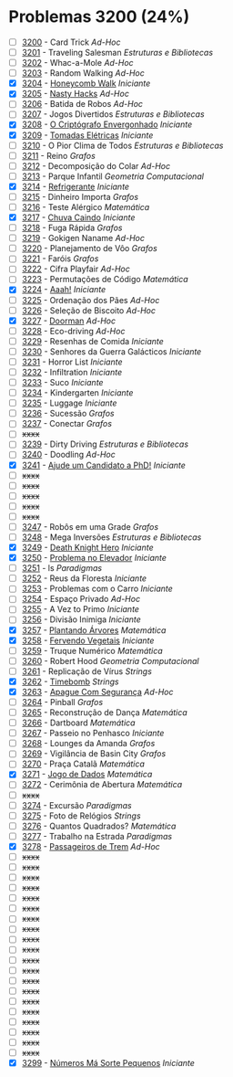 # Problemas 3200 (24%)

- [ ]  [3200](https://www.beecrowd.com.br/repository/UOJ_3200.html) - Card Trick *Ad-Hoc*
- [ ]  [3201](https://www.beecrowd.com.br/repository/UOJ_3201.html) - Traveling Salesman *Estruturas e Bibliotecas*
- [ ]  [3202](https://www.beecrowd.com.br/repository/UOJ_3202.html) - Whac-a-Mole *Ad-Hoc*
- [ ]  [3203](https://www.beecrowd.com.br/repository/UOJ_3203.html) - Random Walking *Ad-Hoc*
- [x]  [3204](https://www.beecrowd.com.br/repository/UOJ_3204.html) - [Honeycomb Walk](https://github.com/potigol/beecrowd/blob/master/src/3200/3204.poti) *Iniciante*
- [x]  [3205](https://www.beecrowd.com.br/repository/UOJ_3205.html) - [Nasty Hacks](https://github.com/potigol/beecrowd/blob/master/src/3200/3205.poti) *Ad-Hoc*
- [ ]  [3206](https://www.beecrowd.com.br/repository/UOJ_3206.html) - Batida de Robos *Ad-Hoc*
- [ ]  [3207](https://www.beecrowd.com.br/repository/UOJ_3207.html) - Jogos Divertidos *Estruturas e Bibliotecas*
- [x]  [3208](https://www.beecrowd.com.br/repository/UOJ_3208.html) - [O Criptógrafo Envergonhado](https://github.com/potigol/beecrowd/blob/master/src/3200/3208.poti) *Iniciante*
- [x]  [3209](https://www.beecrowd.com.br/repository/UOJ_3209.html) - [Tomadas Elétricas](https://github.com/potigol/beecrowd/blob/master/src/3200/3209.poti) *Iniciante*
- [ ]  [3210](https://www.beecrowd.com.br/repository/UOJ_3210.html) - O Pior Clima de Todos *Estruturas e Bibliotecas*
- [ ]  [3211](https://www.beecrowd.com.br/repository/UOJ_3211.html) - Reino *Grafos*
- [ ]  [3212](https://www.beecrowd.com.br/repository/UOJ_3212.html) - Decomposição do Colar *Ad-Hoc*
- [ ]  [3213](https://www.beecrowd.com.br/repository/UOJ_3213.html) - Parque Infantil *Geometria Computacional*
- [x]  [3214](https://www.beecrowd.com.br/repository/UOJ_3214.html) - [Refrigerante](https://github.com/potigol/beecrowd/blob/master/src/3200/3214.poti) *Iniciante*
- [ ]  [3215](https://www.beecrowd.com.br/repository/UOJ_3215.html) - Dinheiro Importa *Grafos*
- [ ]  [3216](https://www.beecrowd.com.br/repository/UOJ_3216.html) - Teste Alérgico *Matemática*
- [x]  [3217](https://www.beecrowd.com.br/repository/UOJ_3217.html) - [Chuva Caindo](https://github.com/potigol/beecrowd/blob/master/src/3200/3217.poti) *Iniciante*
- [ ]  [3218](https://www.beecrowd.com.br/repository/UOJ_3218.html) - Fuga Rápida *Grafos*
- [ ]  [3219](https://www.beecrowd.com.br/repository/UOJ_3219.html) - Gokigen Naname *Ad-Hoc*
- [ ]  [3220](https://www.beecrowd.com.br/repository/UOJ_3220.html) - Planejamento de Vôo *Grafos*
- [ ]  [3221](https://www.beecrowd.com.br/repository/UOJ_3221.html) - Faróis *Grafos*
- [ ]  [3222](https://www.beecrowd.com.br/repository/UOJ_3222.html) - Cifra Playfair *Ad-Hoc*
- [ ]  [3223](https://www.beecrowd.com.br/repository/UOJ_3223.html) - Permutações de Código *Matemática*
- [x]  [3224](https://www.beecrowd.com.br/repository/UOJ_3224.html) - [Aaah!](https://github.com/potigol/beecrowd/blob/master/src/3200/3224.poti) *Iniciante*
- [ ]  [3225](https://www.beecrowd.com.br/repository/UOJ_3225.html) - Ordenação dos Pães *Ad-Hoc*
- [ ]  [3226](https://www.beecrowd.com.br/repository/UOJ_3226.html) - Seleção de Biscoito *Ad-Hoc*
- [x]  [3227](https://www.beecrowd.com.br/repository/UOJ_3227.html) - [Doorman](https://github.com/potigol/beecrowd/blob/master/src/3200/3227.poti) *Ad-Hoc*
- [ ]  [3228](https://www.beecrowd.com.br/repository/UOJ_3228.html) - Eco-driving *Ad-Hoc*
- [ ]  [3229](https://www.beecrowd.com.br/repository/UOJ_3229.html) - Resenhas de Comida *Iniciante*
- [ ]  [3230](https://www.beecrowd.com.br/repository/UOJ_3230.html) - Senhores da Guerra Galácticos *Iniciante*
- [ ]  [3231](https://www.beecrowd.com.br/repository/UOJ_3231.html) - Horror List *Iniciante*
- [ ]  [3232](https://www.beecrowd.com.br/repository/UOJ_3232.html) - Infiltration *Iniciante*
- [ ]  [3233](https://www.beecrowd.com.br/repository/UOJ_3233.html) - Suco *Iniciante*
- [ ]  [3234](https://www.beecrowd.com.br/repository/UOJ_3234.html) - Kindergarten *Iniciante*
- [ ]  [3235](https://www.beecrowd.com.br/repository/UOJ_3235.html) - Luggage *Iniciante*
- [ ]  [3236](https://www.beecrowd.com.br/repository/UOJ_3236.html) - Sucessão *Grafos*
- [ ]  [3237](https://www.beecrowd.com.br/repository/UOJ_3237.html) - Conectar *Grafos*
- [ ] ~~xxxx~~
- [ ]  [3239](https://www.beecrowd.com.br/repository/UOJ_3239.html) - Dirty Driving *Estruturas e Bibliotecas*
- [ ]  [3240](https://www.beecrowd.com.br/repository/UOJ_3240.html) - Doodling *Ad-Hoc*
- [x]  [3241](https://www.beecrowd.com.br/repository/UOJ_3241.html) - [Ajude um Candidato a PhD!](https://github.com/potigol/beecrowd/blob/master/src/3200/3241.poti) *Iniciante*
- [ ] ~~xxxx~~
- [ ] ~~xxxx~~
- [ ] ~~xxxx~~
- [ ] ~~xxxx~~
- [ ] ~~xxxx~~
- [ ]  [3247](https://www.beecrowd.com.br/repository/UOJ_3247.html) - Robôs em uma Grade *Grafos*
- [ ]  [3248](https://www.beecrowd.com.br/repository/UOJ_3248.html) - Mega Inversões *Estruturas e Bibliotecas*
- [x]  [3249](https://www.beecrowd.com.br/repository/UOJ_3249.html) - [Death Knight Hero](https://github.com/potigol/beecrowd/blob/master/src/3200/3249.poti) *Iniciante*
- [x]  [3250](https://www.beecrowd.com.br/repository/UOJ_3250.html) - [Problema no Elevador](https://github.com/potigol/beecrowd/blob/master/src/3200/3250.poti) *Iniciante*
- [ ]  [3251](https://www.beecrowd.com.br/repository/UOJ_3251.html) - ls *Paradigmas*
- [ ]  [3252](https://www.beecrowd.com.br/repository/UOJ_3252.html) - Reus da Floresta *Iniciante*
- [ ]  [3253](https://www.beecrowd.com.br/repository/UOJ_3253.html) - Problemas com o Carro *Iniciante*
- [ ]  [3254](https://www.beecrowd.com.br/repository/UOJ_3254.html) - Espaço Privado *Ad-Hoc*
- [ ]  [3255](https://www.beecrowd.com.br/repository/UOJ_3255.html) - A Vez to Primo *Iniciante*
- [ ]  [3256](https://www.beecrowd.com.br/repository/UOJ_3256.html) - Divisão Inimiga *Iniciante*
- [x]  [3257](https://www.beecrowd.com.br/repository/UOJ_3257.html) - [Plantando Árvores](https://github.com/potigol/beecrowd/blob/master/src/3200/3257.poti) *Matemática*
- [x]  [3258](https://www.beecrowd.com.br/repository/UOJ_3258.html) - [Fervendo Vegetais](https://github.com/potigol/beecrowd/blob/master/src/3200/3258.poti) *Iniciante*
- [ ]  [3259](https://www.beecrowd.com.br/repository/UOJ_3259.html) - Truque Numérico *Matemática*
- [ ]  [3260](https://www.beecrowd.com.br/repository/UOJ_3260.html) - Robert Hood *Geometria Computacional*
- [ ]  [3261](https://www.beecrowd.com.br/repository/UOJ_3261.html) - Replicação de Vírus *Strings*
- [x]  [3262](https://www.beecrowd.com.br/repository/UOJ_3262.html) - [Timebomb](https://github.com/potigol/beecrowd/blob/master/src/3200/3262.poti) *Strings*
- [x]  [3263](https://www.beecrowd.com.br/repository/UOJ_3263.html) - [Apague Com Segurança](https://github.com/potigol/beecrowd/blob/master/src/3200/3263.poti) *Ad-Hoc*
- [ ]  [3264](https://www.beecrowd.com.br/repository/UOJ_3264.html) - Pinball *Grafos*
- [ ]  [3265](https://www.beecrowd.com.br/repository/UOJ_3265.html) - Reconstrução de Dança *Matemática*
- [ ]  [3266](https://www.beecrowd.com.br/repository/UOJ_3266.html) - Dartboard *Matemática*
- [ ]  [3267](https://www.beecrowd.com.br/repository/UOJ_3267.html) - Passeio no Penhasco *Iniciante*
- [ ]  [3268](https://www.beecrowd.com.br/repository/UOJ_3268.html) - Lounges da Amanda *Grafos*
- [ ]  [3269](https://www.beecrowd.com.br/repository/UOJ_3269.html) - Vigilância de Basin City *Grafos*
- [ ]  [3270](https://www.beecrowd.com.br/repository/UOJ_3270.html) - Praça Catalã *Matemática*
- [x]  [3271](https://www.beecrowd.com.br/repository/UOJ_3271.html) - [Jogo de Dados](https://github.com/potigol/beecrowd/blob/master/src/3200/3271.poti) *Matemática*
- [ ]  [3272](https://www.beecrowd.com.br/repository/UOJ_3272.html) - Cerimônia de Abertura *Matemática*
- [ ] ~~xxxx~~
- [ ]  [3274](https://www.beecrowd.com.br/repository/UOJ_3274.html) - Excursão *Paradigmas*
- [ ]  [3275](https://www.beecrowd.com.br/repository/UOJ_3275.html) - Foto de Relógios *Strings*
- [ ]  [3276](https://www.beecrowd.com.br/repository/UOJ_3276.html) - Quantos Quadrados? *Matemática*
- [ ]  [3277](https://www.beecrowd.com.br/repository/UOJ_3277.html) - Trabalho na Estrada *Paradigmas*
- [x]  [3278](https://www.beecrowd.com.br/repository/UOJ_3278.html) - [Passageiros de Trem](https://github.com/potigol/beecrowd/blob/master/src/3200/3278.poti) *Ad-Hoc*
- [ ] ~~xxxx~~
- [ ] ~~xxxx~~
- [ ] ~~xxxx~~
- [ ] ~~xxxx~~
- [ ] ~~xxxx~~
- [ ] ~~xxxx~~
- [ ] ~~xxxx~~
- [ ] ~~xxxx~~
- [ ] ~~xxxx~~
- [ ] ~~xxxx~~
- [ ] ~~xxxx~~
- [ ] ~~xxxx~~
- [ ] ~~xxxx~~
- [ ] ~~xxxx~~
- [ ] ~~xxxx~~
- [ ] ~~xxxx~~
- [ ] ~~xxxx~~
- [ ] ~~xxxx~~
- [ ] ~~xxxx~~
- [ ] ~~xxxx~~
- [x]  [3299](https://www.beecrowd.com.br/repository/UOJ_3299.html) - [Números Má Sorte Pequenos](https://github.com/potigol/beecrowd/blob/master/src/3200/3299.poti) *Iniciante*